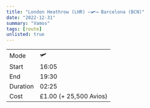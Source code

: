 ```yaml
---
title: "London Heathrow (LHR) ―🛩️⟶ Barcelona (BCN)"
date: "2022-12-31"
summary: "Vamos"
tags: [route]
unlisted: true
---
```


|  |   |
|---|---|
| Mode | 🛩️  |
| Start | 16:05  |
| End | 19:30  |
| Duration | 02:25 |
| Cost | £1.00 (+ 25,500 Avios)	|